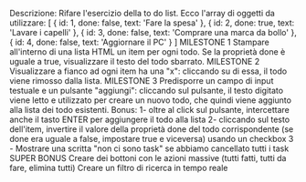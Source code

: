 Descrizione:
Rifare l'esercizio della to do list.
Ecco l'array di oggetti da utilizzare:
[
  { id: 1, done: false, text: 'Fare la spesa' },
  { id: 2, done: true, text: 'Lavare i capelli' },
  { id: 3, done: false, text: 'Comprare una marca da bollo' },
  { id: 4, done: false, text: 'Aggiornare il PC' }
]
MILESTONE 1
Stampare all'interno di una lista HTML un item per ogni todo.
Se la proprietà done è uguale a true, visualizzare il testo del todo sbarrato.
MILESTONE 2
Visualizzare a fianco ad ogni item ha una "x": cliccando su di essa, il todo viene rimosso dalla lista.
MILESTONE 3
Predisporre un campo di input testuale e un pulsante "aggiungi": cliccando sul pulsante, il testo digitato viene letto e utilizzato per creare un nuovo todo, che quindi viene aggiunto alla lista dei todo esistenti.
Bonus:
1- oltre al click sul pulsante, intercettare anche il tasto ENTER per aggiungere il todo alla lista
2- cliccando sul testo dell'item, invertire il valore della proprietà done del todo corrispondente (se done era uguale a false, impostare true e viceversa) usando un checkbox
3 - Mostrare una scritta "non ci sono task" se abbiamo cancellato tutti i task
SUPER BONUS
Creare dei bottoni con le azioni massive (tutti fatti, tutti da fare, elimina tutti)
Creare un filtro di ricerca in tempo reale